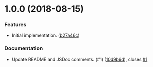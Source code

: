 <a name="1.0.0"></a>
# 1.0.0 (2018-08-15)

### Features

* Initial implementation. ([b27a46c](https://github.com/brightcove/player-url/commit/b27a46c))

### Documentation

* Update README and JSDoc comments. (#1) ([10d9b6d](https://github.com/brightcove/player-url/commit/10d9b6d)), closes [#1](https://github.com/brightcove/player-url/issues/1)

